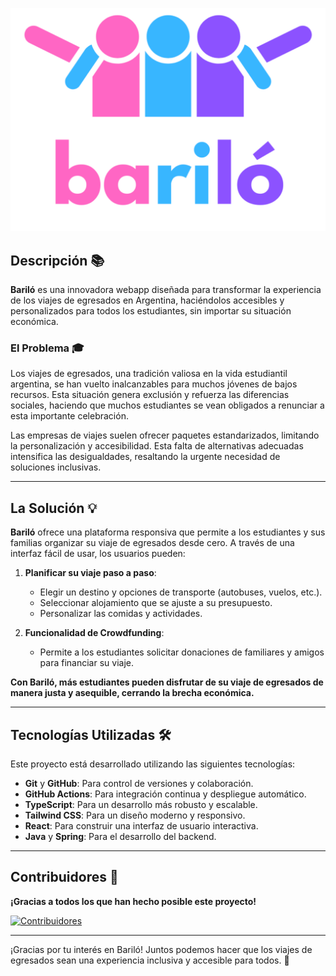 ![Logo de Bariló](src/assets/images/imago.svg)

## Descripción 📚

**Bariló** es una innovadora webapp diseñada para transformar la experiencia de los viajes de egresados en Argentina, haciéndolos accesibles y personalizados para todos los estudiantes, sin importar su situación económica. 

### El Problema 🎓

Los viajes de egresados, una tradición valiosa en la vida estudiantil argentina, se han vuelto inalcanzables para muchos jóvenes de bajos recursos. Esta situación genera exclusión y refuerza las diferencias sociales, haciendo que muchos estudiantes se vean obligados a renunciar a esta importante celebración.

Las empresas de viajes suelen ofrecer paquetes estandarizados, limitando la personalización y accesibilidad. Esta falta de alternativas adecuadas intensifica las desigualdades, resaltando la urgente necesidad de soluciones inclusivas.

---

## La Solución 💡

**Bariló** ofrece una plataforma responsiva que permite a los estudiantes y sus familias organizar su viaje de egresados desde cero. A través de una interfaz fácil de usar, los usuarios pueden:

1. **Planificar su viaje paso a paso**:
   - Elegir un destino y opciones de transporte (autobuses, vuelos, etc.).
   - Seleccionar alojamiento que se ajuste a su presupuesto.
   - Personalizar las comidas y actividades.

2. **Funcionalidad de Crowdfunding**: 
   - Permite a los estudiantes solicitar donaciones de familiares y amigos para financiar su viaje.

**Con Bariló, más estudiantes pueden disfrutar de su viaje de egresados de manera justa y asequible, cerrando la brecha económica.**

---

## Tecnologías Utilizadas 🛠️

Este proyecto está desarrollado utilizando las siguientes tecnologías:

- **Git** y **GitHub**: Para control de versiones y colaboración.
- **GitHub Actions**: Para integración continua y despliegue automático.
- **TypeScript**: Para un desarrollo más robusto y escalable.
- **Tailwind CSS**: Para un diseño moderno y responsivo.
- **React**: Para construir una interfaz de usuario interactiva.
- **Java** y **Spring**: Para el desarrollo del backend.

---

## Contribuidores 🤝

**¡Gracias a todos los que han hecho posible este proyecto!**

[![Contribuidores](https://contrib.rocks/image?repo=igrowker/i003-barilo-front&max=500&columns=20)](https://github.com/igrowker/i003-barilo-front/graphs/contributors)

---

¡Gracias por tu interés en Bariló! Juntos podemos hacer que los viajes de egresados sean una experiencia inclusiva y accesible para todos. 🚀
